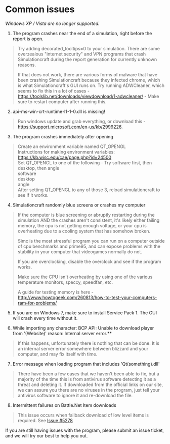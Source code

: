 # Common issues

*Windows XP / Vista are no longer supported.*

1. The program crashes near the end of a simulation, right before the report is open. 
> Try adding     decorated_tooltips=0   to your simulation. There are some overzealous "internet security" and VPN programs that crash Simulationcraft during the report generation for currently unknown reasons.
>
> If that does not work, there are various forms of malware that have been crashing Simulationcraft because they infected chrome, which is what Simulationcraft's GUI runs on.
> Try running ADWCleaner, which seems to fix this in a lot of cases - https://toolslib.net/downloads/viewdownload/1-adwcleaner/ - Make sure to restart computer after running this.
 
2. api-ms-win-crt-runtime-l1-1-0.dll is missing!
>  Run windows update and grab everything, or download this - https://support.microsoft.com/en-us/kb/2999226.

3. The program crashes immediately after opening
> Create an environment variable named QT_OPENGL  
> Instructions for making environment variables: https://kb.wisc.edu/cae/page.php?id=24500  
> Set QT_OPENGL to one of the following - Try software first, then desktop, then angle  
> software  
> desktop  
> angle  
> After setting QT_OPENGL to any of those 3, reload simulationcraft to see if it works.

4. Simulationcraft randomly blue screens or crashes my computer
>If the computer is blue screening or abruptly restarting during the simulation AND the crashes aren't consistent, it's likely either failing memory, the cpu is not getting enough voltage, or your cpu is overheating due to a cooling system that has somehow broken.
>
>Simc is the most stressful program you can run on a computer outside of cpu benchmarks and prime95, and can expose problems with the stability in your computer that videogames normally do not. 
>
>If you are overclocking, disable the overclock and see if the program works.
>
>Make sure the CPU isn't overheating by using one of the various temperature monitors, speccy, speedfan, etc. 
>
>A guide for testing memory is here - http://www.howtogeek.com/260813/how-to-test-your-computers-ram-for-problems/

5. If you are on Windows 7, make sure to install Service Pack 1. The GUI will crash every time without it.

6. While importing any character: BCP API: Unable to download player from '(Website)' reason: Internal server error.**
> If this happens, unfortunately there is nothing that can be done. It is an internal server error somewhere between blizzard and your computer, and may fix itself with time.

7. Error message when loading program that includes 'Qt(something).dll'
> There have been a few cases that we haven't been able to fix, but a majority of the time this is from antivirus software detecting it as a threat and deleting it. If downloaded from the official links on our site, we can assure you there are no viruses in the program, just tell your antivirus software to ignore it and re-download the file.

8. Intermittent failures on Battle.Net Item downloads
> This issue occurs when fallback download of low level items is required. See [Issue #5278](https://github.com/simulationcraft/simc/issues/5278)

If you are still having issues with the program, please submit an issue ticket, and we will try our best to help you out.